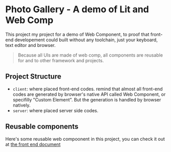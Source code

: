 # Photo Gallery - A demo of Lit and Web Comp

This project my project for a demo of Web Component, to proof that front-end developement could built without any toolchain, just your keyboard, text editor and browser.

> Because all UIs are made of web comp, all components are reusable for and to other framework and projects.

## Project Structure

* `client`: where placed front-end codes. remind that almost all front-end codes are generated by browser's native API called Web Component, or specifilly "Custom Element". But the generation is handled by browser natively.
* `server`: where placed server side codes.

## Reusable components

Here's some reusable web compoonent in this project, you can check it out at [the front end document](./client/public/README.md)